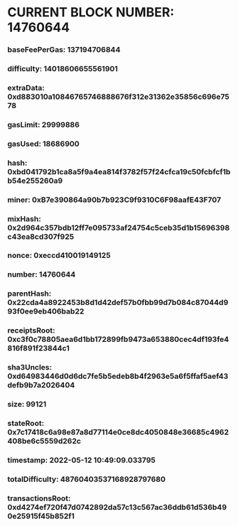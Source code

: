 # CURRENT BLOCK NUMBER: 14760644

### baseFeePerGas: 137194706844
### difficulty: 14018606655561901
### extraData: 0xd883010a10846765746888676f312e31362e35856c696e7578
### gasLimit: 29999886
### gasUsed: 18686900
### hash: 0xbd041792b1ca8a5f9a4ea814f3782f57f24cfca19c50fcbfcf1bb54e255260a9
### miner: 0xB7e390864a90b7b923C9f9310C6F98aafE43F707
### mixHash: 0x2d964c357bdb12ff7e095733af24754c5ceb35d1b15696398c43ea8cd307f925
### nonce: 0xeccd410019149125
### number: 14760644
### parentHash: 0x22cda4a8922453b8d1d42def57b0fbb99d7b084c87044d993f0ee9eb406bab22
### receiptsRoot: 0xc3f0c78805aea6d1bb172899fb9473a653880cec4df193fe4816f891f23844c1
### sha3Uncles: 0xd64983446d0d6dc7fe5b5edeb8b4f2963e5a6f5ffaf5aef43defb9b7a2026404
### size: 99121
### stateRoot: 0x7c17418c6a98e87a8d77114e0ce8dc4050848e36685c4962408be6c5559d262c
### timestamp: 2022-05-12 10:49:09.033795
### totalDifficulty: 48760403537168928797680
### transactionsRoot: 0xd4274ef720f47d0742892da57c13c567ac36ddb61d536b490e25915f45b852f1
